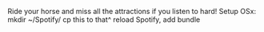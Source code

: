 Ride your horse and miss all the attractions if you listen to hard! 
Setup OSx:
mkdir ~/Spotify/ 
cp this to that^ reload Spotify, add bundle
 

